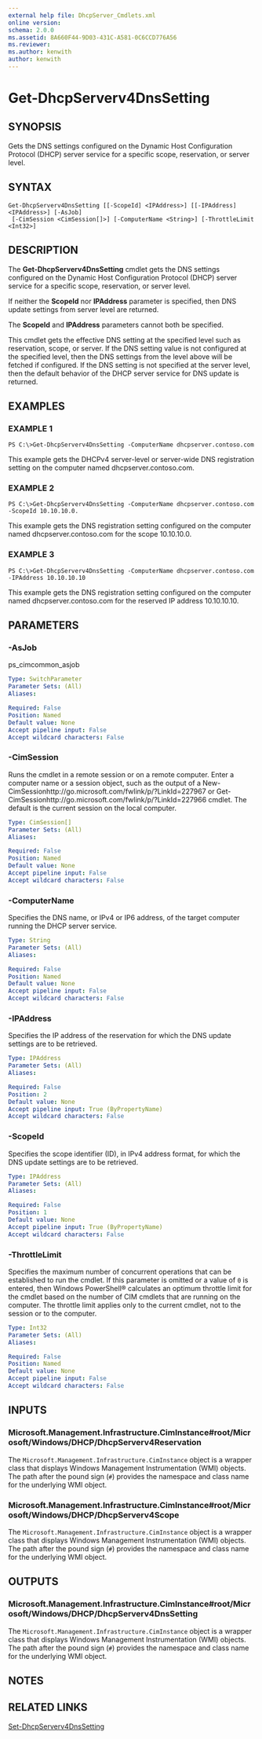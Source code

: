 ```yaml
---
external help file: DhcpServer_Cmdlets.xml
online version: 
schema: 2.0.0
ms.assetid: 8A660F44-9D03-431C-A581-0C6CCD776A56
ms.reviewer:
ms.author: kenwith
author: kenwith
---
```


# Get-DhcpServerv4DnsSetting

## SYNOPSIS
Gets the DNS settings configured on the Dynamic Host Configuration Protocol (DHCP) server service for a specific scope, reservation, or server level.

## SYNTAX

```
Get-DhcpServerv4DnsSetting [[-ScopeId] <IPAddress>] [[-IPAddress] <IPAddress>] [-AsJob]
 [-CimSession <CimSession[]>] [-ComputerName <String>] [-ThrottleLimit <Int32>]
```

## DESCRIPTION
The **Get-DhcpServerv4DnsSetting** cmdlet gets the DNS settings configured on the Dynamic Host Configuration Protocol (DHCP) server service for a specific scope, reservation, or server level.

If neither the **ScopeId** nor **IPAddress** parameter is specified, then DNS update settings from server level are returned.

The **ScopeId** and **IPAddress** parameters cannot both be specified.

This cmdlet gets the effective DNS setting at the specified level such as reservation, scope, or server.
If the DNS setting value is not configured at the specified level, then the DNS settings from the level above will be fetched if configured.
If the DNS setting is not specified at the server level, then the default behavior of the DHCP server service for DNS update is returned.

## EXAMPLES

### EXAMPLE 1
```
PS C:\>Get-DhcpServerv4DnsSetting -ComputerName dhcpserver.contoso.com
```

This example gets the DHCPv4 server-level or server-wide DNS registration setting on the computer named dhcpserver.contoso.com.

### EXAMPLE 2
```
PS C:\>Get-DhcpServerv4DnsSetting -ComputerName dhcpserver.contoso.com -ScopeId 10.10.10.0.
```

This example gets the DNS registration setting configured on the computer named dhcpserver.contoso.com for the scope 10.10.10.0.

### EXAMPLE 3
```
PS C:\>Get-DhcpServerv4DnsSetting -ComputerName dhcpserver.contoso.com -IPAddress 10.10.10.10
```

This example gets the DNS registration setting configured on the computer named dhcpserver.contoso.com for the reserved IP address 10.10.10.10.

## PARAMETERS

### -AsJob
ps_cimcommon_asjob

```yaml
Type: SwitchParameter
Parameter Sets: (All)
Aliases: 

Required: False
Position: Named
Default value: None
Accept pipeline input: False
Accept wildcard characters: False
```

### -CimSession
Runs the cmdlet in a remote session or on a remote computer.
Enter a computer name or a session object, such as the output of a New-CimSessionhttp://go.microsoft.com/fwlink/p/?LinkId=227967 or Get-CimSessionhttp://go.microsoft.com/fwlink/p/?LinkId=227966 cmdlet.
The default is the current session on the local computer.

```yaml
Type: CimSession[]
Parameter Sets: (All)
Aliases: 

Required: False
Position: Named
Default value: None
Accept pipeline input: False
Accept wildcard characters: False
```

### -ComputerName
Specifies the DNS name, or IPv4 or IP6 address, of the target computer running the DHCP server service.

```yaml
Type: String
Parameter Sets: (All)
Aliases: 

Required: False
Position: Named
Default value: None
Accept pipeline input: False
Accept wildcard characters: False
```

### -IPAddress
Specifies the IP address of the reservation for which the DNS update settings are to be retrieved.

```yaml
Type: IPAddress
Parameter Sets: (All)
Aliases: 

Required: False
Position: 2
Default value: None
Accept pipeline input: True (ByPropertyName)
Accept wildcard characters: False
```

### -ScopeId
Specifies the scope identifier (ID), in IPv4 address format, for which the DNS update settings are to be retrieved.

```yaml
Type: IPAddress
Parameter Sets: (All)
Aliases: 

Required: False
Position: 1
Default value: None
Accept pipeline input: True (ByPropertyName)
Accept wildcard characters: False
```

### -ThrottleLimit
Specifies the maximum number of concurrent operations that can be established to run the cmdlet.
If this parameter is omitted or a value of `0` is entered, then Windows PowerShell® calculates an optimum throttle limit for the cmdlet based on the number of CIM cmdlets that are running on the computer.
The throttle limit applies only to the current cmdlet, not to the session or to the computer.

```yaml
Type: Int32
Parameter Sets: (All)
Aliases: 

Required: False
Position: Named
Default value: None
Accept pipeline input: False
Accept wildcard characters: False
```

## INPUTS

### Microsoft.Management.Infrastructure.CimInstance#root/Microsoft/Windows/DHCP/DhcpServerv4Reservation
The `Microsoft.Management.Infrastructure.CimInstance` object is a wrapper class that displays Windows Management Instrumentation (WMI) objects.
The path after the pound sign (`#`) provides the namespace and class name for the underlying WMI object.

### Microsoft.Management.Infrastructure.CimInstance#root/Microsoft/Windows/DHCP/DhcpServerv4Scope
The `Microsoft.Management.Infrastructure.CimInstance` object is a wrapper class that displays Windows Management Instrumentation (WMI) objects.
The path after the pound sign (`#`) provides the namespace and class name for the underlying WMI object.

## OUTPUTS

### Microsoft.Management.Infrastructure.CimInstance#root/Microsoft/Windows/DHCP/DhcpServerv4DnsSetting
The `Microsoft.Management.Infrastructure.CimInstance` object is a wrapper class that displays Windows Management Instrumentation (WMI) objects.
The path after the pound sign (`#`) provides the namespace and class name for the underlying WMI object.

## NOTES

## RELATED LINKS

[Set-DhcpServerv4DnsSetting](./Set-DhcpServerv4DnsSetting.md)


